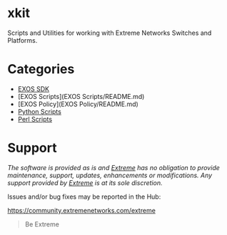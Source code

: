 # xkit
Scripts and Utilities for working with Extreme Networks Switches and Platforms.

# Categories
* [EXOS SDK](SDK/README.md)
* [EXOS Scripts](EXOS Scripts/README.md)
* [EXOS Policy](EXOS Policy/README.md)
* [Python Scripts](Python/README.md)
* [Perl Scripts](Perl/README.md)

# Support
_The software is provided as is and [Extreme](http://extremenetworks.com/) has no obligation to provide maintenance, support, updates, enhancements or modifications. Any support provided by [Extreme](http://extremenetworks.com/) is at its sole discretion._

Issues and/or bug fixes may be reported in the Hub:

https://community.extremenetworks.com/extreme

>Be Extreme
